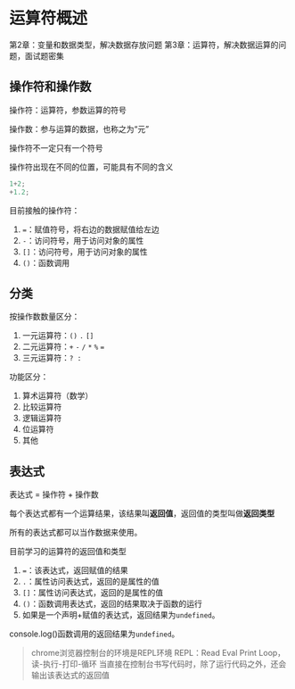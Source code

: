 # 运算符概述

第2章：变量和数据类型，解决数据存放问题
第3章：运算符，解决数据运算的问题，面试题密集

## 操作符和操作数

操作符：运算符，参数运算的符号

操作数：参与运算的数据，也称之为“元”

操作符不一定只有一个符号

操作符出现在不同的位置，可能具有不同的含义

```js
1+2;
+1.2;
```

目前接触的操作符：

1. ``` = ```：赋值符号，将右边的数据赋值给左边
2. ``` - ```：访问符号，用于访问对象的属性
3. ``` [] ```：访问符号，用于访问对象的属性
4. ``` () ```：函数调用

## 分类

按操作数数量区分：

1. 一元运算符：`()` `.` `[]`
2. 二元运算符：`+` `-` `/` `*` `%` `=`
3. 三元运算符：`? :`

功能区分：

1. 算术运算符（数学）
2. 比较运算符
3. 逻辑运算符
4. 位运算符
5. 其他

## 表达式

表达式 = 操作符 + 操作数

每个表达式都有一个运算结果，该结果叫**返回值**，返回值的类型叫做**返回类型**

所有的表达式都可以当作数据来使用。


目前学习的运算符的返回值和类型

1. `=`：该表达式，返回赋值的结果
2. `.`：属性访问表达式，返回的是属性的值
3. `[]`：属性访问表达式，返回的是属性的值
4. `()`：函数调用表达式，返回的结果取决于函数的运行
5. 如果是一个声明+赋值的表达式，返回结果为`undefined`。

console.log()函数调用的返回结果为`undefined`。

> chrome浏览器控制台的环境是REPL环境
> REPL：Read Eval Print Loop，读-执行-打印-循环
> 当直接在控制台书写代码时，除了运行代码之外，还会输出该表达式的返回值
